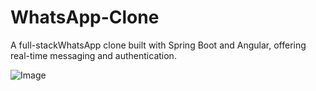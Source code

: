 # WhatsApp-Clone
A full-stackWhatsApp clone built with Spring Boot and Angular, offering real-time messaging and authentication.

![Image](https://github.com/user-attachments/assets/676c84ff-683c-43c5-a25b-3ff323fb6afc)
